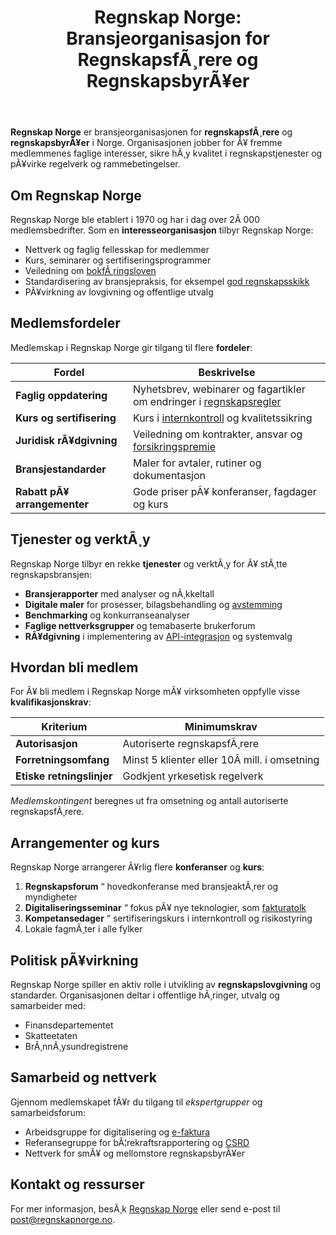 ﻿---
title: "Regnskap Norge: Bransjeorganisasjon for RegnskapsfÃ¸rere og RegnskapsbyrÃ¥er"
meta_title: "Regnskap Norge: Bransjeorganisasjon for RegnskapsfÃ¸rere og RegnskapsbyrÃ¥er"
meta_description: '**Regnskap Norge** er bransjeorganisasjonen for **regnskapsfÃ¸rere** og **regnskapsbyrÃ¥er** i Norge. Organisasjonen jobber for Ã¥ fremme medlemmenes faglige in...'
slug: regnskap-norge
type: blog
layout: pages/single
---

**Regnskap Norge** er bransjeorganisasjonen for **regnskapsfÃ¸rere** og **regnskapsbyrÃ¥er** i Norge. Organisasjonen jobber for Ã¥ fremme medlemmenes faglige interesser, sikre hÃ¸y kvalitet i regnskapstjenester og pÃ¥virke regelverk og rammebetingelser.

## Om Regnskap Norge

Regnskap Norge ble etablert i 1970 og har i dag over 2Â 000 medlemsbedrifter. Som en **interesseorganisasjon** tilbyr Regnskap Norge:

* Nettverk og faglig fellesskap for medlemmer
* Kurs, seminarer og sertifiseringsprogrammer
* Veiledning om [bokfÃ¸ringsloven](/blogs/regnskap/hva-er-bokforingsloven "Hva er BokfÃ¸ringsloven? Komplett Guide til Norsk BokfÃ¸ringslovgivning")
* Standardisering av bransjepraksis, for eksempel [god regnskapsskikk](/blogs/regnskap/god-regnskapsskikk "God Regnskapsskikk - Prinsipper, Standarder og Beste Praksis i Norge")
* PÃ¥virkning av lovgivning og offentlige utvalg

## Medlemsfordeler

Medlemskap i Regnskap Norge gir tilgang til flere **fordeler**:

| Fordel                  | Beskrivelse                                                                 |
|-------------------------|-----------------------------------------------------------------------------|
| **Faglig oppdatering**  | Nyhetsbrev, webinarer og fagartikler om endringer i [regnskapsregler](/blogs/regnskap/hva-er-regnskap "Hva er Regnskap? En Dybdeanalyse for Norge") |
| **Kurs og sertifisering** | Kurs i [internkontroll](/blogs/regnskap/hva-er-internkontroll "Hva er Internkontroll i Regnskap? Komplett Guide til Internkontrollforskriften") og kvalitetssikring |
| **Juridisk rÃ¥dgivning** | Veiledning om kontrakter, ansvar og [forsikringspremie](/blogs/regnskap/forsikringspremie "Forsikringspremie - Risikostyring og Beskyttelse") |
| **Bransjestandarder**   | Maler for avtaler, rutiner og dokumentasjon                                |
| **Rabatt pÃ¥ arrangementer** | Gode priser pÃ¥ konferanser, fagdager og kurs                              |

## Tjenester og verktÃ¸y

Regnskap Norge tilbyr en rekke **tjenester** og verktÃ¸y for Ã¥ stÃ¸tte regnskapsbransjen:

* **Bransjerapporter** med analyser og nÃ¸kkeltall
* **Digitale maler** for prosesser, bilagsbehandling og [avstemming](/blogs/regnskap/hva-er-avstemming "Hva er Avstemming i Regnskap? Komplett Guide til Regnskapsavstemming")
* **Benchmarking** og konkurranseanalyser
* **Faglige nettverksgrupper** og temabaserte brukerforum
* **RÃ¥dgivning** i implementering av [API-integrasjon](/blogs/regnskap/api-integrasjon-automatisering-regnskap "API-integrasjon & Automatisering i Regnskap") og systemvalg

## Hvordan bli medlem

For Ã¥ bli medlem i Regnskap Norge mÃ¥ virksomheten oppfylle visse **kvalifikasjonskrav**:

| Kriterium             | Minimumskrav                                 |
|-----------------------|----------------------------------------------|
| **Autorisasjon**      | Autoriserte regnskapsfÃ¸rere                  |
| **Forretningsomfang** | Minst 5 klienter eller 10Â mill. i omsetning    |
| **Etiske retningslinjer** | Godkjent yrkesetisk regelverk               |

*Medlemskontingent* beregnes ut fra omsetning og antall autoriserte regnskapsfÃ¸rere.

## Arrangementer og kurs

Regnskap Norge arrangerer Ã¥rlig flere **konferanser** og **kurs**:

1. **Regnskapsforum** “ hovedkonferanse med bransjeaktÃ¸rer og myndigheter  
2. **Digitaliseringsseminar** “ fokus pÃ¥ nye teknologier, som [fakturatolk](/blogs/regnskap/hva-er-fakturatolk "Hva er Fakturatolk? AI-basert Fakturagjenkjenning og Automatisering")  
3. **Kompetansedager** “ sertifiseringskurs i internkontroll og risikostyring  
4. Lokale fagmÃ¸ter i alle fylker

## Politisk pÃ¥virkning

Regnskap Norge spiller en aktiv rolle i utvikling av **regnskapslovgivning** og standarder. Organisasjonen deltar i offentlige hÃ¸ringer, utvalg og samarbeider med:

* Finansdepartementet  
* Skatteetaten  
* BrÃ¸nnÃ¸ysundregistrene  

## Samarbeid og nettverk

Gjennom medlemskapet fÃ¥r du tilgang til _ekspertgrupper_ og samarbeidsforum:

* Arbeidsgruppe for digitalisering og [e-faktura](/blogs/regnskap/hva-er-elektronisk-fakturering "Hva er Elektronisk Fakturering? Komplett Guide til E-faktura og Digitale FakturalÃ¸sninger")  
* Referansegruppe for bÃ¦rekraftsrapportering og [CSRD](/blogs/regnskap/hva-er-csrd "Hva er CSRD? Guide til Corporate Sustainability Reporting Directive")  
* Nettverk for smÃ¥ og mellomstore regnskapsbyrÃ¥er  

## Kontakt og ressurser

For mer informasjon, besÃ¸k [Regnskap Norge](https://www.regnskapnorge.no) eller send e-post til post@regnskapnorge.no.


